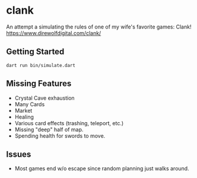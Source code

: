 # clank

An attempt a simulating the rules of one of my wife's favorite games: Clank!
https://www.direwolfdigital.com/clank/


## Getting Started

```
dart run bin/simulate.dart
```

## Missing Features
* Crystal Cave exhaustion
* Many Cards
* Market
* Healing
* Various card effects (trashing, teleport, etc.)
* Missing "deep" half of map.
* Spending health for swords to move.

## Issues
* Most games end w/o escape since random planning just walks around.
